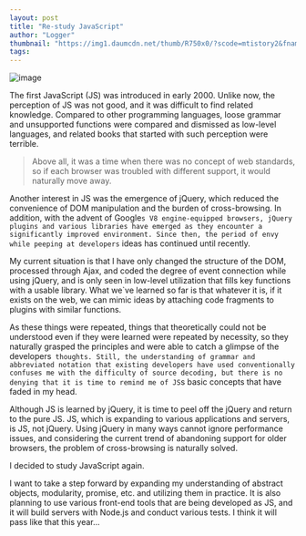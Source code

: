 ```yaml
---
layout: post
title: "Re-study JavaScript"
author: "Logger"
thumbnail: "https://img1.daumcdn.net/thumb/R750x0/?scode=mtistory2&fname=https%3A%2F%2Ft1.daumcdn.net%2Fcfile%2Ftistory%2F2130A94556BC529104"
tags: 
---
```



![image](https://t1.daumcdn.net/cfile/tistory/2130A94556BC529104)

The first JavaScript (JS) was introduced in early 2000. Unlike now, the perception of JS was not good, and it was difficult to find related knowledge. Compared to other programming languages, loose grammar and unsupported functions were compared and dismissed as low-level languages, and related books that started with such perception were terrible.

> Above all, it was a time when there was no concept of web standards, so if each browser was troubled with different support, it would naturally move away.

Another interest in JS was the emergence of jQuery, which reduced the convenience of DOM manipulation and the burden of cross-browsing. In addition, with the advent of Google`s V8 engine-equipped browsers, jQuery plugins and various libraries have emerged as they encounter a significantly improved environment. Since then, the period of envy while peeping at developers` ideas has continued until recently.

My current situation is that I have only changed the structure of the DOM, processed through Ajax, and coded the degree of event connection while using jQuery, and is only seen in low-level utilization that fills key functions with a usable library. What we`ve learned so far is that whatever it is, if it exists on the web, we can mimic ideas by attaching code fragments to plugins with similar functions.

As these things were repeated, things that theoretically could not be understood even if they were learned were repeated by necessity, so they naturally grasped the principles and were able to catch a glimpse of the developers` thoughts. Still, the understanding of grammar and abbreviated notation that existing developers have used conventionally confuses me with the difficulty of source decoding, but there is no denying that it is time to remind me of JS`s basic concepts that have faded in my head.

Although JS is learned by jQuery, it is time to peel off the jQuery and return to the pure JS. JS, which is expanding to various applications and servers, is JS, not jQuery. Using jQuery in many ways cannot ignore performance issues, and considering the current trend of abandoning support for older browsers, the problem of cross-browsing is naturally solved.

I decided to study JavaScript again.

I want to take a step forward by expanding my understanding of abstract objects, modularity, promise, etc. and utilizing them in practice. It is also planning to use various front-end tools that are being developed as JS, and it will build servers with Node.js and conduct various tests. I think it will pass like that this year...
